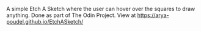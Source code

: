 A simple Etch A Sketch where the user can hover over the squares to draw anything. 
Done as part of The Odin Project.
View at https://arya-poudel.github.io/EtchASketch/
